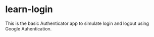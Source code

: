 # learn-login
This is the basic Authenticator app to simulate login and logout using Google Auhentication.